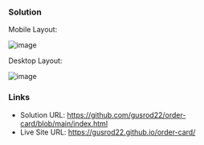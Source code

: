 ### Solution

Mobile Layout:

![image](https://user-images.githubusercontent.com/90981527/209477482-e01526d2-138a-45f5-9aef-4550d88429be.png)

Desktop Layout:

![image](https://user-images.githubusercontent.com/90981527/209477490-93720e03-185d-4108-a0c6-8cb024ddf310.png)


### Links

- Solution URL: https://github.com/gusrod22/order-card/blob/main/index.html
- Live Site URL: https://gusrod22.github.io/order-card/
